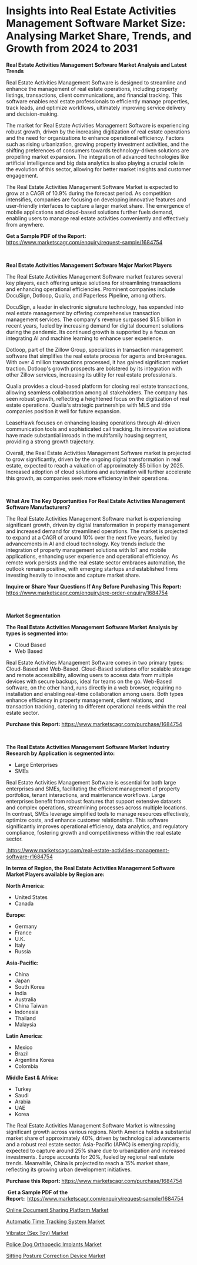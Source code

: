 <p><h1>Insights into Real Estate Activities Management Software Market Size: Analysing Market Share, Trends, and Growth from 2024 to 2031</h1></p><p><strong>Real Estate Activities Management Software Market Analysis and Latest Trends</strong></p>
<p><p>Real Estate Activities Management Software is designed to streamline and enhance the management of real estate operations, including property listings, transactions, client communications, and financial tracking. This software enables real estate professionals to efficiently manage properties, track leads, and optimize workflows, ultimately improving service delivery and decision-making.</p><p>The market for Real Estate Activities Management Software is experiencing robust growth, driven by the increasing digitization of real estate operations and the need for organizations to enhance operational efficiency. Factors such as rising urbanization, growing property investment activities, and the shifting preferences of consumers towards technology-driven solutions are propelling market expansion. The integration of advanced technologies like artificial intelligence and big data analytics is also playing a crucial role in the evolution of this sector, allowing for better market insights and customer engagement.</p><p>The Real Estate Activities Management Software Market is expected to grow at a CAGR of 10.9% during the forecast period. As competition intensifies, companies are focusing on developing innovative features and user-friendly interfaces to capture a larger market share. The emergence of mobile applications and cloud-based solutions further fuels demand, enabling users to manage real estate activities conveniently and effectively from anywhere.</p></p>
<p><strong>Get a Sample PDF of the Report:&nbsp;</strong> <a href="https://www.marketscagr.com/enquiry/request-sample/1684754?utm_campaign=1286&utm_medium=2&utm_source=Github&utm_content=ia&utm_term=16102024&utm_id=real-estate-activities-management-software">https://www.marketscagr.com/enquiry/request-sample/1684754</a></p>
<p>&nbsp;</p>
<p><strong>Real Estate Activities Management Software Major Market Players</strong></p>
<p><p>The Real Estate Activities Management Software market features several key players, each offering unique solutions for streamlining transactions and enhancing operational efficiencies. Prominent companies include DocuSign, Dotloop, Qualia, and Paperless Pipeline, among others.</p><p>DocuSign, a leader in electronic signature technology, has expanded into real estate management by offering comprehensive transaction management services. The company's revenue surpassed $1.5 billion in recent years, fueled by increasing demand for digital document solutions during the pandemic. Its continued growth is supported by a focus on integrating AI and machine learning to enhance user experience.</p><p>Dotloop, part of the Zillow Group, specializes in transaction management software that simplifies the real estate process for agents and brokerages. With over 4 million transactions processed, it has gained significant market traction. Dotloop's growth prospects are bolstered by its integration with other Zillow services, increasing its utility for real estate professionals.</p><p>Qualia provides a cloud-based platform for closing real estate transactions, allowing seamless collaboration among all stakeholders. The company has seen robust growth, reflecting a heightened focus on the digitization of real estate operations. Qualia's strategic partnerships with MLS and title companies position it well for future expansion.</p><p>LeaseHawk focuses on enhancing leasing operations through AI-driven communication tools and sophisticated call tracking. Its innovative solutions have made substantial inroads in the multifamily housing segment, providing a strong growth trajectory.</p><p>Overall, the Real Estate Activities Management Software market is projected to grow significantly, driven by the ongoing digital transformation in real estate, expected to reach a valuation of approximately $5 billion by 2025. Increased adoption of cloud solutions and automation will further accelerate this growth, as companies seek more efficiency in their operations.</p></p>
<p>&nbsp;</p>
<p><strong>What Are The Key Opportunities For Real Estate Activities Management Software Manufacturers?</strong></p>
<p><p>The Real Estate Activities Management Software market is experiencing significant growth, driven by digital transformation in property management and increased demand for streamlined operations. The market is projected to expand at a CAGR of around 10% over the next five years, fueled by advancements in AI and cloud technology. Key trends include the integration of property management solutions with IoT and mobile applications, enhancing user experience and operational efficiency. As remote work persists and the real estate sector embraces automation, the outlook remains positive, with emerging startups and established firms investing heavily to innovate and capture market share.</p></p>
<p><strong>Inquire or Share Your Questions If Any Before Purchasing This Report:</strong> <a href="https://www.marketscagr.com/enquiry/pre-order-enquiry/1684754?utm_campaign=1286&utm_medium=2&utm_source=Github&utm_content=ia&utm_term=16102024&utm_id=real-estate-activities-management-software">https://www.marketscagr.com/enquiry/pre-order-enquiry/1684754</a></p>
<p>&nbsp;</p>
<p><strong>Market Segmentation</strong></p>
<p><strong>The Real Estate Activities Management Software Market Analysis by types is segmented into:</strong></p>
<p><ul><li>Cloud Based</li><li>Web Based</li></ul></p>
<p><p>Real Estate Activities Management Software comes in two primary types: Cloud-Based and Web-Based. Cloud-Based solutions offer scalable storage and remote accessibility, allowing users to access data from multiple devices with secure backups, ideal for teams on the go. Web-Based software, on the other hand, runs directly in a web browser, requiring no installation and enabling real-time collaboration among users. Both types enhance efficiency in property management, client relations, and transaction tracking, catering to different operational needs within the real estate sector.</p></p>
<p><strong>Purchase this Report:&nbsp;</strong><a href="https://www.marketscagr.com/purchase/1684754?utm_campaign=1286&utm_medium=2&utm_source=Github&utm_content=ia&utm_term=16102024&utm_id=real-estate-activities-management-software">https://www.marketscagr.com/purchase/1684754</a></p>
<p>&nbsp;</p>
<p><strong>The Real Estate Activities Management Software Market Industry Research by Application is segmented into:</strong></p>
<p><ul><li>Large Enterprises</li><li>SMEs</li></ul></p>
<p><p>Real Estate Activities Management Software is essential for both large enterprises and SMEs, facilitating the efficient management of property portfolios, tenant interactions, and maintenance workflows. Large enterprises benefit from robust features that support extensive datasets and complex operations, streamlining processes across multiple locations. In contrast, SMEs leverage simplified tools to manage resources effectively, optimize costs, and enhance customer relationships. This software significantly improves operational efficiency, data analytics, and regulatory compliance, fostering growth and competitiveness within the real estate sector.</p></p>
<p><a href="https://www.marketscagr.com/real-estate-activities-management-software-r1684754?utm_campaign=1286&utm_medium=2&utm_source=Github&utm_content=ia&utm_term=16102024&utm_id=real-estate-activities-management-software">&nbsp;https://www.marketscagr.com/real-estate-activities-management-software-r1684754</a></p>
<p><strong>In terms of Region, the Real Estate Activities Management Software Market Players available by Region are:</strong></p>
<p>
    <p> <strong> North America: </strong>
        <ul>
            <li>United States</li>
            <li>Canada</li>
        </ul>
        </p> 
    <p> <strong> Europe: </strong>
        <ul>
            <li>Germany</li>
            <li>France</li>
            <li>U.K.</li>
            <li>Italy</li>
            <li>Russia</li>
        </ul>
        </p> 
    <p> <strong> Asia-Pacific: </strong>
        <ul>
            <li>China</li>
            <li>Japan</li>
            <li>South Korea</li>
            <li>India</li>
            <li>Australia</li>
            <li>China Taiwan</li>
            <li>Indonesia</li>
            <li>Thailand</li>
            <li>Malaysia</li>
        </ul>
        </p> 
    <p> <strong> Latin America: </strong>
        <ul>
            <li>Mexico</li>
            <li>Brazil</li>
            <li>Argentina Korea</li>
            <li>Colombia</li>
        </ul>
        </p> 
    <p> <strong> Middle East & Africa: </strong>
        <ul>
            <li>Turkey</li>
            <li>Saudi</li>
            <li>Arabia</li>
            <li>UAE</li>
            <li>Korea</li>
        </ul>
    </p>
    </p>
<p><p>The Real Estate Activities Management Software Market is witnessing significant growth across various regions. North America holds a substantial market share of approximately 40%, driven by technological advancements and a robust real estate sector. Asia-Pacific (APAC) is emerging rapidly, expected to capture around 25% share due to urbanization and increased investments. Europe accounts for 20%, fueled by regional real estate trends. Meanwhile, China is projected to reach a 15% market share, reflecting its growing urban development initiatives.</p></p>
<p><strong>Purchase this Report: </strong><a href="https://www.marketscagr.com/purchase/1684754?utm_campaign=1286&utm_medium=2&utm_source=Github&utm_content=ia&utm_term=16102024&utm_id=real-estate-activities-management-software">https://www.marketscagr.com/purchase/1684754</a></p>
<p>&nbsp;<strong>Get a Sample PDF of the Report:&nbsp;&nbsp;</strong><a href="https://www.marketscagr.com/enquiry/request-sample/1684754?utm_campaign=1286&utm_medium=2&utm_source=Github&utm_content=ia&utm_term=16102024&utm_id=real-estate-activities-management-software">https://www.marketscagr.com/enquiry/request-sample/1684754</a></p>
<p><strong></strong></p>
<p><p><a href="https://github.com/pipanbrxr/Market-Research-Report-List-1/blob/main/online-document-sharing-platform-market.md?utm_campaign=1286&utm_medium=2&utm_source=Github&utm_content=ia&utm_term=16102024&utm_id=real-estate-activities-management-software">Online Document Sharing Platform Market</a></p><p><a href="https://www.linkedin.com/pulse/global-automatic-time-tracking-system-market-landscape-aw2qc?trk=public_post_embed_feed-article-content&utm_campaign=1286&utm_medium=2&utm_source=Github&utm_content=ia&utm_term=16102024&utm_id=real-estate-activities-management-software">Automatic Time Tracking System Market</a></p><p><a href="https://github.com/elseludvikoh/Market-Research-Report-List-1/blob/main/vibrator-sex-toy-market.md?utm_campaign=1286&utm_medium=2&utm_source=Github&utm_content=ia&utm_term=16102024&utm_id=real-estate-activities-management-software">Vibrator (Sex Toy) Market</a></p><p><a href="https://www.linkedin.com/pulse/police-dog-orthopedic-implants-market-segmentation-applications-zngoc?utm_campaign=1286&utm_medium=2&utm_source=Github&utm_content=ia&utm_term=16102024&utm_id=real-estate-activities-management-software">Police Dog Orthopedic Implants Market</a></p><p><a href="https://www.linkedin.com/pulse/sitting-posture-correction-device-market-size-segmentation-ycl6c?trk=public_post_embed_feed-article-content&utm_campaign=1286&utm_medium=2&utm_source=Github&utm_content=ia&utm_term=16102024&utm_id=real-estate-activities-management-software">Sitting Posture Correction Device Market</a></p></p>